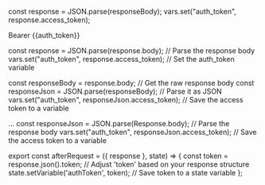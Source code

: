 const response = JSON.parse(responseBody);
vars.set("auth_token", response.access_token);

Bearer {{auth_token}}

const response = JSON.parse(response.body); // Parse the response body
vars.set("auth_token", response.access_token); // Set the auth_token variable

const responseBody = response.body; // Get the raw response body
const responseJson = JSON.parse(responseBody); // Parse it as JSON
vars.set("auth_token", responseJson.access_token); // Save the access token to a variable


...
const responseJson = JSON.parse(Response.body); // Parse the response body
vars.set("auth_token", responseJson.access_token); // Save the access token to a variable


export const afterRequest = ({ response }, state) => {
  const token = response.json().token; // Adjust 'token' based on your response structure
  state.setVariable('authToken', token); // Save token to a state variable
};



